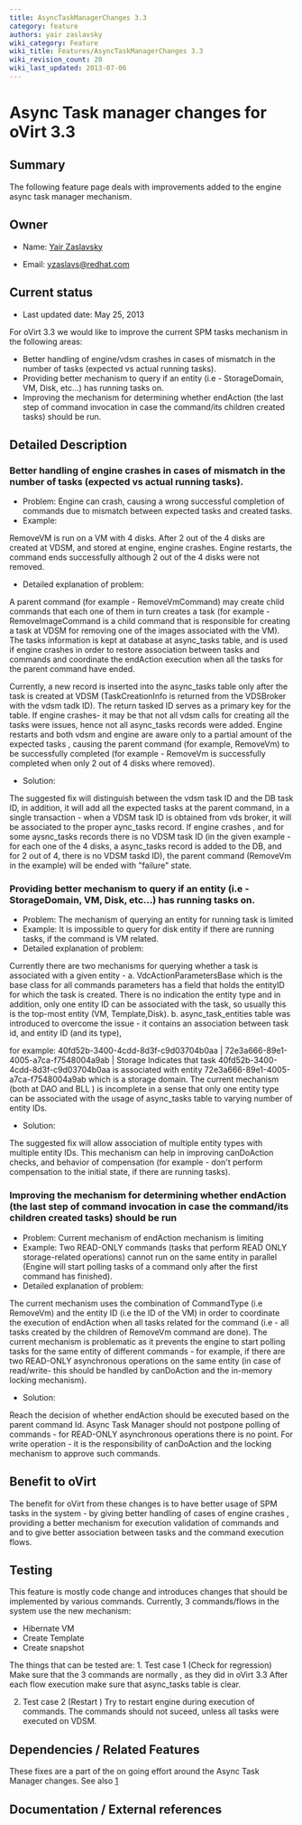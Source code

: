 ```yaml
---
title: AsyncTaskManagerChanges 3.3
category: feature
authors: yair zaslavsky
wiki_category: Feature
wiki_title: Features/AsyncTaskManagerChanges 3.3
wiki_revision_count: 20
wiki_last_updated: 2013-07-06
---
```


# Async Task manager changes for oVirt 3.3

## Summary

The following feature page deals with improvements added to the engine async task manager mechanism.

## Owner

*   Name: [ Yair Zaslavsky](User:MyUser)

<!-- -->

*   Email: yzaslavs@redhat.com

## Current status

*   Last updated date: May 25, 2013

For oVirt 3.3 we would like to improve the current SPM tasks mechanism in the following areas:

*   Better handling of engine/vdsm crashes in cases of mismatch in the number of tasks (expected vs actual running tasks).
*   Providing better mechanism to query if an entity (i.e - StorageDomain, VM, Disk, etc...) has running tasks on.
*   Improving the mechanism for determining whether endAction (the last step of command invocation in case the command/its children created tasks) should be run.

## Detailed Description

### **Better handling of engine crashes in cases of mismatch in the number of tasks (expected vs actual running tasks)**.

*   Problem: Engine can crash, causing a wrong successful completion of commands due to mismatch between expected tasks and created tasks.
*   Example:

RemoveVM is run on a VM with 4 disks. After 2 out of the 4 disks are created at VDSM, and stored at engine, engine crashes. Engine restarts, the command ends successfully although 2 out of the 4 disks were not removed.

*   Detailed explanation of problem:

A parent command (for example - RemoveVmCommand) may create child commands that each one of them in turn creates a task (for example - RemoveImageCommand is a child command that is responsible for creating a task at VDSM for removing one of the images associated with the VM). The tasks information is kept at database at async_tasks table, and is used if engine crashes in order to restore association between tasks and commands and coordinate the endAction execution when all the tasks for the parent command have ended.

Currently, a new record is inserted into the async_tasks table only after the task is created at VDSM (TaskCreationInfo is returned from the VDSBroker with the vdsm tadk ID). The return tasked ID serves as a primary key for the table. If engine crashes- it may be that not all vdsm calls for creating all the tasks were issues, hence not all async_tasks records were added. Engine restarts and both vdsm and engine are aware only to a partial amount of the expected tasks , causing the parent command (for example, RemoveVm) to be successfully completed (for example - RemoveVm is successfully completed when only 2 out of 4 disks where removed).

*   Solution:

The suggested fix will distinguish between the vdsm task ID and the DB task ID, in addition, it will add all the expected tasks at the parent command, in a single transaction - when a VDSM task ID is obtained from vds broker, it will be associated to the proper aync_tasks record. If engine crashes , and for some aysnc_tasks records there is no VDSM task ID (in the given example - for each one of the 4 disks, a async_tasks record is added to the DB, and for 2 out of 4, there is no VDSM taskd ID), the parent command (RemoveVm in the example) will be ended with "failure" state.

### **Providing better mechanism to query if an entity (i.e - StorageDomain, VM, Disk, etc...) has running tasks on.**

*   Problem: The mechanism of querying an entity for running task is limited
*   Example: It is impossible to query for disk entity if there are running tasks, if the command is VM related.
*   Detailed explanation of problem:

Currently there are two mechanisms for querying whether a task is associated with a given entity - a. VdcActionParametersBase which is the base class for all commands parameters has a field that holds the entityID for which the task is created. There is no indication the entity type and in addition, only one entity ID can be associated with the task, so usually this is the top-most entity (VM, Template,Disk). b. async_task_entities table was introduced to overcome the issue - it contains an association between task id, and entity ID (and its type),

for example: 40fd52b-3400-4cdd-8d3f-c9d03704b0aa | 72e3a666-89e1-4005-a7ca-f7548004a9ab | Storage Indicates that task 40fd52b-3400-4cdd-8d3f-c9d03704b0aa is associated with entity 72e3a666-89e1-4005-a7ca-f7548004a9ab which is a storage domain. The current mechanism (both at DAO and BLL ) is incomplete in a sense that only one entity type can be associated with the usage of async_tasks table to varying number of entity IDs.

*   Solution:

The suggested fix will allow association of multiple entity types with multiple entity IDs. This mechanism can help in improving canDoAction checks, and behavior of compensation (for example - don't perform compensation to the initial state, if there are running tasks).

### **Improving the mechanism for determining whether endAction (the last step of command invocation in case the command/its children created tasks) should be run**

*   Problem: Current mechanism of endAction mechanism is limiting
*   Example: Two READ-ONLY commands (tasks that perform READ ONLY storage-related operations) cannot run on the same entity in parallel (Engine will start polling tasks of a command only after the first command has finished).
*   Detailed explanation of problem:

The current mechanism uses the combination of CommandType (i.e RemoveVm) and the entity ID (i.e the ID of the VM) in order to coordinate the execution of endAction when all tasks related for the command (i.e - all tasks created by the children of RemoveVm command are done). The current mechanism is problematic as it prevents the engine to start polling tasks for the same entity of different commands - for example, if there are two READ-ONLY asynchronous operations on the same entity (in case of read/write- this should be handled by canDoAction and the in-memory locking mechanism).

*   Solution:

Reach the decision of whether endAction should be executed based on the parent command Id. Async Task Manager should not postpone polling of commands - for READ-ONLY asynchronous operations there is no point. For write operation - it is the responsibility of canDoAction and the locking mechanism to approve such commands.

## Benefit to oVirt

The benefit for oVirt from these changes is to have better usage of SPM tasks in the system - by giving better handling of cases of engine crashes , providing a better mechanism for execution validation of commands and and to give better association between tasks and the command execution flows.

## Testing

This feature is mostly code change and introduces changes that should be implemented by various commands. Currently, 3 commands/flows in the system use the new mechanism:

*   Hibernate VM
*   Create Template
*   Create snapshot

The things that can be tested are: 1. Test case 1 (Check for regression) Make sure that the 3 commands are normally , as they did in oVirt 3.3 After each flow execution make sure that async_tasks table is clear.

2. Test case 2 (Restart ) Try to restart engine during execution of commands. The commands should not suceed, unless all tasks were executed on VDSM.

## Dependencies / Related Features

These fixes are a part of the on going effort around the Async Task Manager changes. See also [1](http://wiki.ovirt.org/wiki/Wiki/AsyncTaskManagerChanges)

## Documentation / External references


